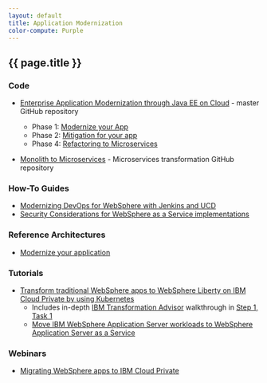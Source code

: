 ```yaml
---
layout: default
title: Application Modernization
color-compute: Purple
---
```


## {{ page.title }}


### Code

- [Enterprise Application Modernization through Java EE on Cloud](https://github.com/ibm-cloud-architecture/refarch-jee) - master GitHub repository
  - Phase 1: [Modernize your App](https://github.com/ibm-cloud-architecture/refarch-jee/blob/master/phases/phase1.md)
  - Phase 2: [Mitigation for your app](https://github.com/ibm-cloud-architecture/refarch-jee/blob/master/phases/phase2.md)
  - Phase 4: [Refactoring to Microservices](https://github.com/ibm-cloud-architecture/refarch-jee/blob/master/phases/phase4.md)

- [Monolith to Microservices](https://github.com/ibm-cloud-architecture/refarch-jee-monolith-to-microservices) - Microservices transformation GitHub repository


### How-To Guides

- [Modernizing DevOps for WebSphere with Jenkins and UCD](https://github.com/ibm-cloud-architecture/refarch-jee/blob/master/aspects/devops.md)
- [Security Considerations for WebSphere as a Service implementations](https://github.com/ibm-cloud-architecture/refarch-jee/blob/master/aspects/security.md)


### Reference Architectures

- [Modernize your application](https://www.ibm.com/cloud/garage/architectures/application-modernization)


### Tutorials

- [Transform traditional WebSphere apps to WebSphere Liberty on IBM Cloud Private by using Kubernetes](https://www.ibm.com/cloud/garage/content/course/websphere-on-cloud-private/)
  - Includes in-depth [IBM Transformation Advisor](https://developer.ibm.com/product-insights/transformation-advisor/) walkthrough in [Step 1, Task 1](https://www.ibm.com/cloud/garage/content/course/websphere-on-cloud-private/1?task=1)
  - [Move IBM WebSphere Application Server workloads to WebSphere Application Server as a Service](https://www.ibm.com/cloud/garage/tutorials/was_lift_shift)


### Webinars

- [Migrating WebSphere apps to IBM Cloud Private](https://www.ibm.com/blogs/bluemix/2018/01/webinar-migrating-websphere-apps-ibm-cloud-private/)
